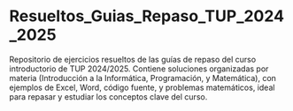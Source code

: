 # Resueltos_Guias_Repaso_TUP_2024_2025
Repositorio de ejercicios resueltos de las guías de repaso del curso introductorio de TUP 2024/2025. Contiene soluciones organizadas por materia (Introducción a la Informática, Programación, y Matemática), con ejemplos de Excel, Word, código fuente, y problemas matemáticos, ideal para repasar y estudiar los conceptos clave del curso.
